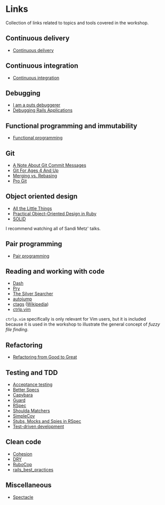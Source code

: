 # Links

Collection of links related to topics and tools covered in the workshop.

## Continuous delivery

* [Continuous delivery](https://en.wikipedia.org/wiki/Continuous_delivery)

## Continuous integration

* [Continuous integration](https://en.wikipedia.org/wiki/Continuous_integration)

## Debugging

* [I am a puts debuggerer](https://tenderlovemaking.com/2016/02/05/i-am-a-puts-debuggerer.html)
* [Debugging Rails Applications](http://guides.rubyonrails.org/debugging_rails_applications.html)

## Functional programming and immutability

* [Functional programming](https://en.wikipedia.org/wiki/Functional_programming)

## Git

* [A Note About Git Commit Messages](http://tbaggery.com/2008/04/19/a-note-about-git-commit-messages.html)
* [Git For Ages 4 And Up](https://www.youtube.com/watch?v=1ffBJ4sVUb4)
* [Merging vs. Rebasing](https://www.atlassian.com/git/tutorials/merging-vs-rebasing)
* [Pro Git](https://git-scm.com/book/en/v2)

## Object oriented design

* [All the Little Things](https://www.youtube.com/watch?v=8bZh5LMaSmE)
* [Practical Object-Oriented Design in Ruby](http://www.poodr.com/)
* [SOLID](https://en.wikipedia.org/wiki/SOLID_(object-oriented_design))

I recommend watching all of Sandi Metz' talks.

## Pair programming

* [Pair programming](https://en.wikipedia.org/wiki/Pair_programming)

## Reading and working with code

* [Dash](https://kapeli.com/dash)
* [Pry](http://pryrepl.org/)
* [The Silver Searcher](https://github.com/ggreer/the_silver_searcher)
* [autojump](https://github.com/wting/autojump)
* [ctags](http://ctags.sourceforge.net/) ([Wikipedia](https://en.wikipedia.org/wiki/Ctags))
* [ctrlp.vim](https://github.com/ctrlpvim/ctrlp.vim)

`ctrlp.vim` specifically is only relevant for Vim users, but it is included
because it is used in the workshop to illustrate the general concept of *fuzzy
file finding*.

## Refactoring

* [Refactoring from Good to Great](https://www.youtube.com/watch?v=DC-pQPq0acs)

## Testing and TDD

* [Acceptance testing](https://en.wikipedia.org/wiki/Acceptance_testing)
* [Better Specs](http://www.betterspecs.org/)
* [Capybara](https://github.com/teamcapybara/capybara)
* [Guard](https://github.com/guard/guard)
* [RSpec](http://rspec.info/)
* [Shoulda Matchers](https://github.com/thoughtbot/shoulda-matchers)
* [SimpleCov](https://github.com/colszowka/simplecov)
* [Stubs, Mocks and Spies in RSpec](https://about.futurelearn.com/blog/stubs-mocks-spies-rspec/)
* [Test-driven development](https://en.wikipedia.org/wiki/Test-driven_development)

## Clean code

* [Cohesion](https://en.wikipedia.org/wiki/Cohesion_(computer_science))
* [DRY](https://en.wikipedia.org/wiki/Don%27t_repeat_yourself)
* [RuboCop](https://github.com/bbatsov/rubocop)
* [rails_best_practices](https://github.com/flyerhzm/rails_best_practices)

## Miscellaneous

* [Spectacle](https://www.spectacleapp.com/)
